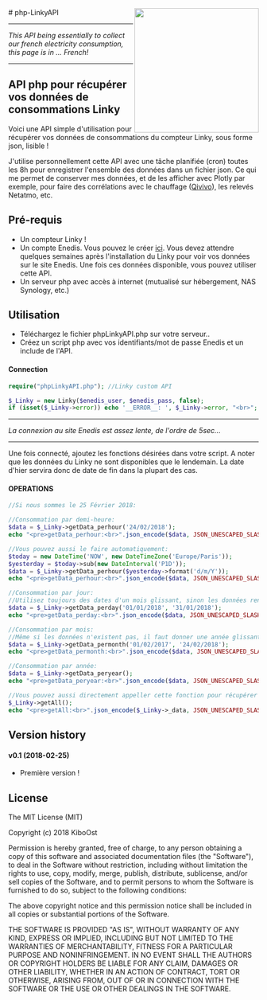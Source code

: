 
<img align="right" src="/assets/linky.jpg" width="250">
# php-LinkyAPI

---

*This API being essentially to collect our french electricity consumption, this page is in ... French!*

---

## API php pour récupérer vos données de consommations Linky

Voici une API simple d'utilisation pour récupérer vos données de consommations du compteur Linky, sous forme json, lisible !

J'utilise personnellement cette API avec une tâche planifiée (cron) toutes les 8h pour enregistrer l'ensemble des données dans un fichier json. Ce qui me permet de conserver mes données, et de les afficher avec Plotly par exemple, pour faire des corrélations avec le chauffage ([Qivivo](https://github.com/KiboOst/php-simpleQivivoAPI/tree/master/DailyOverview)), les relevés Netatmo, etc.

## Pré-requis
- Un compteur Linky !
- Un compte Enedis. Vous pouvez le créer [ici](https://espace-client-particuliers.enedis.fr/web/espace-particuliers/accueil). Vous devez attendre quelques semaines après l'installation du Linky pour voir vos données sur le site Enedis. Une fois ces données disponible, vous pouvez utiliser cette API.
- Un serveur php avec accès à internet (mutualisé sur hébergement, NAS Synology, etc.)

## Utilisation
- Téléchargez le fichier phpLinkyAPI.php sur votre serveur..
- Créez un script php avec vos identifiants/mot de passe Enedis et un include de l'API.

#### Connection

```php
require("phpLinkyAPI.php"); //Linky custom API

$_Linky = new Linky($enedis_user, $enedis_pass, false);
if (isset($_Linky->error)) echo '__ERROR__: ', $_Linky->error, "<br>";
```
---

*La connexion au site Enedis est assez lente, de l'ordre de 5sec...*

---
Une fois connecté, ajoutez les fonctions désirées dans votre script.
A noter que les données du Linky ne sont disponibles que le lendemain. La date d'hier servira donc de date de fin dans la plupart des cas.

#### OPERATIONS<br />

```php
//Si nous sommes le 25 Février 2018:

//Consommation par demi-heure:
$data = $_Linky->getData_perhour('24/02/2018');
echo "<pre>getData_perhour:<br>".json_encode($data, JSON_UNESCAPED_SLASHES | JSON_PRETTY_PRINT)."</pre><br>";

//Vous pouvez aussi le faire automatiquement:
$today = new DateTime('NOW', new DateTimeZone('Europe/Paris'));
$yesterday = $today->sub(new DateInterval('P1D'));
$data = $_Linky->getData_perhour($yesterday->format('d/m/Y'));
echo "<pre>getData_perhour:<br>".json_encode($data, JSON_UNESCAPED_SLASHES | JSON_PRETTY_PRINT)."</pre><br>";

//Consommation par jour:
//Utilisez toujours des dates d'un mois glissant, sinon les données renvoyées peuvent être décalées, surtout pour le mois courant.
$data = $_Linky->getData_perday('01/01/2018', '31/01/2018');
echo "<pre>getData_perday:<br>".json_encode($data, JSON_UNESCAPED_SLASHES | JSON_PRETTY_PRINT)."</pre><br>";

//Consommation par mois:
//Même si les données n'existent pas, il faut donner une année glissante:
$data = $_Linky->getData_permonth('01/02/2017', '24/02/2018');
echo "<pre>getData_permonth:<br>".json_encode($data, JSON_UNESCAPED_SLASHES | JSON_PRETTY_PRINT)."</pre><br>";

//Consommation par année:
$data = $_Linky->getData_peryear();
echo "<pre>getData_peryear:<br>".json_encode($data, JSON_UNESCAPED_SLASHES | JSON_PRETTY_PRINT)."</pre><br>";

//Vous pouvez aussi directement appeller cette fonction pour récupérer l'ensemble des données jusqu'à hier:
$_Linky->getAll();
echo "<pre>getAll:<br>".json_encode($_Linky->_data, JSON_UNESCAPED_SLASHES | JSON_PRETTY_PRINT)."</pre><br>";
```

## Version history

#### v0.1 (2018-02-25)
- Première version !

## License

The MIT License (MIT)

Copyright (c) 2018 KiboOst

Permission is hereby granted, free of charge, to any person obtaining a copy
of this software and associated documentation files (the "Software"), to deal
in the Software without restriction, including without limitation the rights
to use, copy, modify, merge, publish, distribute, sublicense, and/or sell
copies of the Software, and to permit persons to whom the Software is
furnished to do so, subject to the following conditions:

The above copyright notice and this permission notice shall be included in all
copies or substantial portions of the Software.

THE SOFTWARE IS PROVIDED "AS IS", WITHOUT WARRANTY OF ANY KIND, EXPRESS OR
IMPLIED, INCLUDING BUT NOT LIMITED TO THE WARRANTIES OF MERCHANTABILITY,
FITNESS FOR A PARTICULAR PURPOSE AND NONINFRINGEMENT. IN NO EVENT SHALL THE
AUTHORS OR COPYRIGHT HOLDERS BE LIABLE FOR ANY CLAIM, DAMAGES OR OTHER
LIABILITY, WHETHER IN AN ACTION OF CONTRACT, TORT OR OTHERWISE, ARISING FROM,
OUT OF OR IN CONNECTION WITH THE SOFTWARE OR THE USE OR OTHER DEALINGS IN THE
SOFTWARE.
